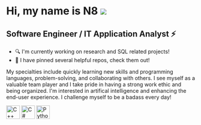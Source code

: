 Hi, my name is N8 ![](https://user-images.githubusercontent.com/18350557/176309783-0785949b-9127-417c-8b55-ab5a4333674e.gif)
==================================================

Software Engineer / IT Application Analyst ⚡
------------------------------------------

* 🔍 I'm currently working on research and SQL related projects!
* 🌟 I have pinned several helpful repos, check them out!

My specialties include quickly learning new skills and programming languages, problem-solving, and collaborating with others. I see myself as a valuable team player and I take pride in having a strong work ethic and being organized. I'm interested in artifical intelligence and enhancing the end-user experience. I challenge myself to be a badass every day!

<p align="left">
<a href="https://docs.microsoft.com/en-us/cpp/?view=msvc-170" target="_blank" rel="noreferrer"><img src="https://raw.githubusercontent.com/danielcranney/readme-generator/main/public/icons/skills/cplusplus-colored.svg" width="36" height="36" alt="C++" /></a>
<a href="https://docs.microsoft.com/en-us/dotnet/csharp/" target="_blank" rel="noreferrer"><img src="https://raw.githubusercontent.com/danielcranney/readme-generator/main/public/icons/skills/csharp-colored.svg" width="36" height="36" alt="C#" /></a>
<a href="https://www.python.org/" target="_blank" rel="noreferrer"><img src="https://raw.githubusercontent.com/danielcranney/readme-generator/main/public/icons/skills/python-colored.svg" width="36" height="36" alt="Python" /></a>
</p>
                    
